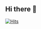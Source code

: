 ## Hi there 👋

[![Hits](https://hits.seeyoufarm.com/api/count/incr/badge.svg?url=https%3A%2F%2Fgithub.com%2Fhnbae-dev&count_bg=%23FF4F63&title_bg=%23FFD9D9&icon=&icon_color=%237E7E7E&title=+%F0%9F%91%80+&edge_flat=false)](https://hits.seeyoufarm.com)

<!--
**hnbae-dev/hnbae-dev** is a ✨ _special_ ✨ repository because its `README.md` (this file) appears on your GitHub profile.

Here are some ideas to get you started:

- 🔭 I’m currently working on ...
- 🌱 I’m currently learning ...
- 👯 I’m looking to collaborate on ...
- 🤔 I’m looking for help with ...
- 💬 Ask me about ...
- 📫 How to reach me: ...
- 😄 Pronouns: ...
- ⚡ Fun fact: ...
-->
